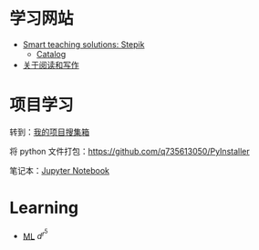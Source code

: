 # 学习网站

- [Smart teaching solutions: Stepik](http://welcome.stepik.org/)
  - [Catalog](https://stepik.org/catalog?language=en)
- [关于阅读和写作](https://q735613050.github.io/Reading-Writing/)

# 项目学习

转到：[我的项目搜集箱](https://github.com/q735613050/AI/blob/master/项目集装箱.md)

将 python 文件打包：https://github.com/q735613050/PyInstaller

笔记本：[Jupyter Notebook](https://mybinder.org/v2/gh/q735613050/AI/opening)

# Learning

- [ML](https://github.com/q735613050/AI/blob/master/ML/README.md)
$d^r^5$
